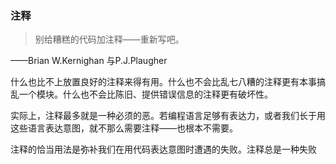 ### 注释
> 别给糟糕的代码加注释——重新写吧。

——Brian W.Kernighan 与P.J.Plaugher

什么也比不上放置良好的注释来得有用。什么也不会比乱七八糟的注释更有本事搞乱一个模块。什么也不会比陈旧、提供错误信息的注释更有破坏性。

实际上，注释最多就是一种必须的恶。若编程语言足够有表达力，或者我们长于用这些语言表达意图，就不那么需要注释——也根本不需要。

注释的恰当用法是弥补我们在用代码表达意图时遭遇的失败。注释总是一种失败